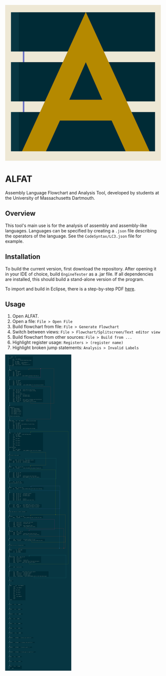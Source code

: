 ![Icon](src/res/icon/alfatlogo2.png)
# ALFAT
Assembly Language Flowchart and Analysis Tool, developed by students at the University of Massachusetts Dartmouth.

## Overview
This tool's main use is for the analysis of assembly and assembly-like languages. Languages can be specified by creating a `.json` file describing the operators of the language. See the `CodeSyntax/LC3.json` file for example. 

## Installation
To build the current version, first download the repository. After opening it in your IDE of choice, build `EngineTester` as a .jar file. If all dependencies are installed, this should build a stand-alone version of the program.

To import and build in Eclipse, there is a step-by-step PDF [here](https://drive.google.com/file/d/1py5uuGi124NZxXoda55RIfh6BKzsI1nw/view?usp=sharing).

## Usage

1. Open ALFAT.
2. Open a file: `File > Open File`
3. Build flowchart from file: `File > Generate Flowchart`
4. Switch between views: `File > Flowchart/Splitscreen/Text editor view`
5. Build flowchart from other sources: `File > Build from ... `
6. Highlight register usage: `Registers > (register name)`
7. Highlight broken jump statements: `Analysis > Invalid Labels`

![Flowchart output](demo.png)